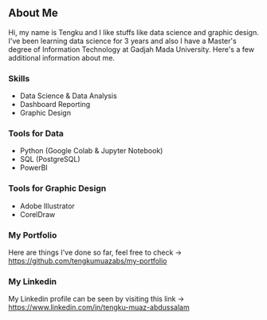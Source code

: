 ## About Me

Hi, my name is Tengku and I like stuffs like data science and graphic design. I've been learning data science for 3 years and also I have a Master's degree of Information Technology at Gadjah Mada University. Here's a few additional information about me.

### Skills
- Data Science & Data Analysis
- Dashboard Reporting
- Graphic Design
 
### Tools for Data
- Python (Google Colab & Jupyter Notebook)
- SQL (PostgreSQL)
- PowerBI

### Tools for Graphic Design
- Adobe Illustrator
- CorelDraw

### My Portfolio
Here are things I've done so far, feel free to check -> https://github.com/tengkumuazabs/my-portfolio

### My Linkedin
My Linkedin profile can be seen by visiting this link -> https://www.linkedin.com/in/tengku-muaz-abdussalam

